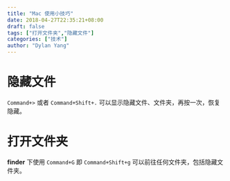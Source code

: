 ```yaml
---
title: "Mac 使用小技巧"
date: 2018-04-27T22:35:21+08:00
draft: false
tags: ["打开文件夹","隐藏文件"]
categories: ["技术"]
author: "Dylan Yang"
---
```


# 隐藏文件

`Command+>` 或者 `Command+Shift+.` 可以显示隐藏文件、文件夹，再按一次，恢复隐藏。

# 打开文件夹

**finder** 下使用 `Command+G` 即 `Command+Shift+g` 可以前往任何文件夹，包括隐藏文件夹。
<!--more-->